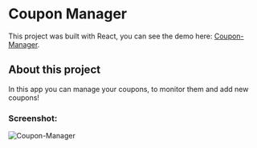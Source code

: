 # Coupon Manager

This project was built with React, you can see the demo here: [Coupon-Manager](https://kidpick-200apps.web.app/).

## About this project

In this app you can manage your coupons, to monitor them and add new coupons!

### Screenshot:

![Coupon-Manager](https://i.gyazo.com/8137b75dd34fa3462c21da4ee0eef4ab.png)
